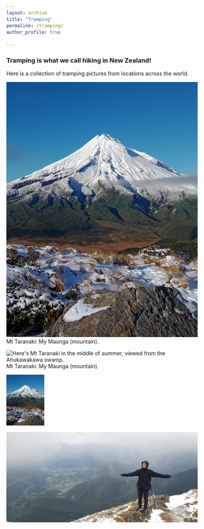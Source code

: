 ```yaml
---
layout: archive
title: "Tramping"
permalink: /tramping/
author_profile: true

---
```



### Tramping is what we call hiking in New Zealand!

Here is a collection of tramping pictures from locations across the world.

![Mt Taranaki: My Maunga (mountain). From my house, it's only a fifteen minute drive then about a one hour walk (up a lot of stairs!) to get this amazing view above Pouakai Hut.](/images/mt_taranaki_snowy.jpg)
Mt Taranaki: My Maunga (mountain). 

![Here's Mt Taranaki in the middle of summer, viewed from the Ahukawakawa swamp.](/_tramping/mt_taranaki_sunny.jpg)
Mt Taranaki: My Maunga (mountain). 

<img src="/images/mt_taranaki_snowy.jpg" alt="drawing" width="100"/>

![In Andorra, 2023.](/_tramping/andorra_mountaing.jpg)


